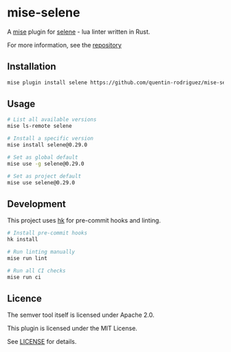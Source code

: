 # mise-selene

A [mise](https://mise.jdx.dev) plugin for [selene](https://kampfkarren.github.io/selene) - lua linter written in Rust.

For more information, see the [repository](https://github.com/Kampfkarren/selene)

## Installation

```bash
mise plugin install selene https://github.com/quentin-rodriguez/mise-selene.git
```

## Usage

```bash
# List all available versions
mise ls-remote selene

# Install a specific version
mise install selene@0.29.0

# Set as global default
mise use -g selene@0.29.0

# Set as project default
mise use selene@0.29.0
```

## Development

This project uses [hk](https://hk.jdx.dev) for pre-commit hooks and linting.

```bash
# Install pre-commit hooks
hk install

# Run linting manually
mise run lint

# Run all CI checks
mise run ci
```

## Licence

The semver tool itself is licensed under Apache 2.0.

This plugin is licensed under the MIT License. 

See [LICENSE](LICENSE) for details.


